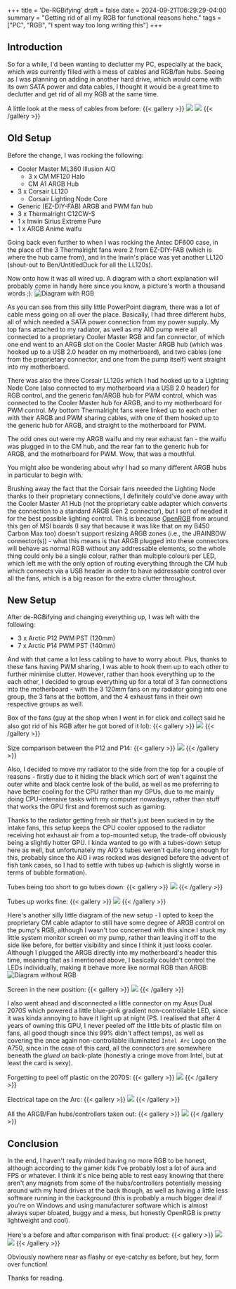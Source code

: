 +++
title = 'De-RGBifying'
draft = false
date = 2024-09-21T06:29:29-04:00
summary = "Getting rid of all my RGB for functional reasons hehe."
tags = ["PC", "RGB", "I spent way too long writing this"]
+++
## Introduction 
So for a while, I'd been wanting to declutter my PC, especially at the back, which was currently filled with a mess of cables and RGB/fan hubs. Seeing as I was planning on adding in another hard drive, which would come with its own SATA power and data cables, I thought it would be a great time to declutter and get rid of all my RGB at the same time.

A little look at the mess of cables from before:
{{< gallery >}}
  <img src="/img/c8/messycables1.jpg" class="grid-w50" />
  <img src="/img/c8/messycables2.jpg" class="grid-w50" />
{{< /gallery >}}

## Old Setup
Before the change, I was rocking the following:
- Cooler Master ML360 Illusion AIO
	- 3 x CM MF120 Halo
	- CM A1 ARGB Hub
- 3 x Corsair LL120
	- Corsair Lighting Node Core
- Generic (EZ-DIY-FAB) ARGB and PWM fan hub
- 3 x Thermalright C12CW-S
- 1 x Inwin Sirius Extreme Pure
- 1 x ARGB Anime waifu


Going back even further to when I was rocking the Antec DF600 case, in the place of the 3 Thermalright fans were 2 from EZ-DIY-FAB (which is where the hub came from), and in the Inwin's place was yet another LL120 (shout-out to Ben/UntitledDuck for all the LL120s).

Now onto how it was all wired up. A diagram with a short explanation will probably come in handy here since you know, a picture's worth a thousand words ;):
![Diagram with RGB](/img/c8/diagramrgb.JPG)

As you can see from this silly little PowerPoint diagram, there was a lot of cable mess going on all over the place. Basically, I had three different hubs, all of which needed a SATA power connection from my power supply. My top fans attached to my radiator, as well as my AIO pump were all connected to a proprietary Cooler Master RGB and fan connector, of which one end went to an ARGB slot on the Cooler Master ARGB hub (which was hooked up to a USB 2.0 header on my motherboard), and two cables (one from the proprietary connector, and one from the pump itself) went straight into my motherboard. 

There was also the three Corsair LL120s which I had hooked up to a Lighting Node Core (also connected to my motherboard via a USB 2.0 header) for RGB control, and the generic fan/ARGB hub for PWM control, which was connected to the Cooler Master hub for ARGB, and to my motherboard for PWM control. My bottom Thermalright fans were linked up to each other with their ARGB and PWM sharing cables, with one of them hooked up to the generic hub for ARGB, and straight to the motherboard for PWM. 

The odd ones out were my ARGB waifu and my rear exhaust fan - the waifu was plugged in to the CM hub, and the rear fan to the generic hub for ARGB, and the motherboard for PWM. Wow, that was a mouthful.

You might also be wondering about why I had so many different ARGB hubs in particular to begin with. 

Brushing away the fact that the Corsair fans neeeded the Lighting Node thanks to their proprietary connections, I definitely could've done away with the Cooler Master A1 Hub (not the proprietary cable adapter which converts the connection to a standard ARGB Gen 2 connector), but I sort of needed it for the best possible lighting control. This is because [OpenRGB](https://openrgb.org/) from around this gen of MSI boards (I say that because it was like that on my B450 Carbon Max too) doesn't support resizing ARGB zones (i.e., the JRAINBOW connector(s)) - what this means is that ARGB plugged into these connectors will behave as normal RGB without any addressable elements, so the whole thing could only be a single colour, rather than multiple colours per LED, which left me with the only option of routing everything through the CM hub which connects via a USB header in order to have addressable control over all the fans, which is a big reason for the extra clutter throughout.

## New Setup
After de-RGBifying and changing everything up, I was left with the following:
- 3 x Arctic P12 PWM PST (120mm)
- 7 x Arctic P14 PWM PST (140mm)

And with that came a lot less cabling to have to worry about. Plus, thanks to these fans having PWM sharing, I was able to hook them up to each other to further minimise clutter. However, rather than hook everything up to the each other, I decided to group everything up for a total of 3 fan connections into the motherboard - with the 3 120mm fans on my radiator going into one group, the 3 fans at the bottom, and the 4 exhaust fans in their own respective groups as well. 

Box of the fans (guy at the shop when I went in for click and collect said he also got rid of his RGB after he got bored of it lol):
{{< gallery >}}
  <img src="/img/c8/newfans.jpg" class="grid-w50" />
{{< /gallery >}}

Size comparison between the P12 and P14:
{{< gallery >}}
  <img src="/img/c8/size.jpg" class="grid-w50" />
{{< /gallery >}}

Also, I decided to move my radiator to the side from the top for a couple of reasons - firstly due to it hiding the black which sort of wen't against the outer white and black centre look of the build, as well as me preferring to have better cooling for the CPU rather than my GPUs, due to me mainly doing CPU-intensive tasks with my computer nowadays, rather than stuff that works the GPU first and foremost such as gaming.


Thanks to the radiator getting fresh air that's just been sucked in by the intake fans, this setup keeps the CPU cooler opposed to the radiator receiving hot exhaust air from a top-mounted setup, the trade-off obviously being a slightly hotter GPU. I kinda wanted to go with a tubes-down setup here as well, but unfortunately my AIO's tubes weren't quite long enough for this, probably since the AIO i was rocked was designed before the advent of fish tank cases, so I had to settle with tubes up (which is slightly worse in terms of bubble formation).

Tubes being too short to go tubes down:
{{< gallery >}}
  <img src="/img/c8/tubes.jpg" class="grid-w50" />
{{< /gallery >}}

Tubes up works fine:
{{< gallery >}}
  <img src="/img/c8/tubesup.jpg" class="grid-w50" />
{{< /gallery >}}

Here's another silly little diagram of the new setup - I opted to keep the proprietary CM cable adaptor to still have some degree of ARGB control on the pump's RGB, although I wasn't too concerned with this since I stuck my little system monitor screen on my pump, rather than leaving it off to the side like before, for better visibility and since I think it just looks cooler.  Although I plugged the ARGB directly into my motherboard's header this time, meaning that as I mentioned above, I basically couldn't control the LEDs individually, making it behave more like normal RGB than ARGB:
![Diagram without RGB](/img/c8/diagramnorgb.JPG)

Screen in the new position:
{{< gallery >}}
  <img src="/img/c8/screen.jpg" class="grid-w50" />
{{< /gallery >}}

I also went ahead and disconnected a little connector on my Asus Dual 2070S which powered a little blue-pink gradient non-controllable LED, since it was kinda annoying to have it light up at night (PS. I realised that after 4 years of owning this GPU, I never peeled off the little bits of plastic film on fans, all good though since this 99% didn't affect temps), as well as covering the once again non-controllable illuminated `Intel Arc` Logo on the A750, since in the case of this card, all the connectors are somewhere beneath the *glued on* back-plate (honestly a cringe move from Intel, but at least the card is sexy).

Forgetting to peel off plastic on the 2070S:
{{< gallery >}}
  <img src="/img/c8/gpuplastic.jpg" class="grid-w50" />
{{< /gallery >}}

Electrical tape on the Arc:
{{< gallery >}}
  <img src="/img/c8/tapeonarc.jpg" class="grid-w50" />
{{< /gallery >}}

All the ARGB/Fan hubs/controllers taken out:
{{< gallery >}}
  <img src="/img/c8/hubs.jpg" class="grid-w50" />
{{< /gallery >}}

## Conclusion
In the end, I haven't really minded having no more RGB to be honest, although according to the gamer kids I've probably lost a lot of aura and FPS or whatever. I think it's nice being able to rest easy knowing that there aren't any magnets from some of the hubs/controllers potentially messing around with my hard drives at the back though, as well as having a little less software running in the background (this is probably a much bigger deal if you're on Windows and using manufacturer software which is almost always super bloated, buggy and a mess, but honestly OpenRGB is pretty lightweight and cool).

Here's a before and after comparison with final product:
{{< gallery >}}
  <img src="/img/c8/complete.jpg" class="grid-w50" />
  <img src="/img/c8/dergb.jpg" class="grid-w50" />
{{< /gallery >}}

Obviously nowhere near as flashy or eye-catchy as before, but hey, form over function!

Thanks for reading.